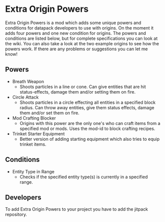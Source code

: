 # Extra Origin Powers
Extra Origin Powers is a mod which adds some unique powers and conditions for datapack developers to use with origins. On the moment it adds four powers and one new condition for origins. The powers and conditions are listed below, but for complete specifications you can look at the wiki. You can also take a look at the two example origins to see how the powers work. If there are any problems or suggestions you can let me know!

## Powers
- Breath Weapon
  - Shoots particles in a line or cone. Can give entities that are hit status-effects, damage them and/or setting them on fire.
- Circle Attack
  - Shoots particles in a circle effecting all entities in a specified block radius. Can throw away entities, give them status effects, damage them and/or set them on fire.
- Mod Crafting Blocker
  - Origins with this power are the only one's who can craft items from a specified mod or mods. Uses the mod-id to block crafting recipes.
- Trinket Starter Equipment
  - Better version of adding starting equipment which also tries to equip trinket items.

## Conditions
- Entity Type in Range
  - Checks if the specified entity type(s) is currently in a specified range.

## Developers
To add Extra Origin Powers to your project you have to add the jitpack repository.
